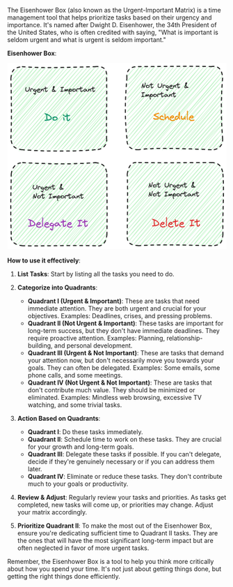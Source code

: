The Eisenhower Box (also known as the Urgent-Important Matrix) is a time management tool that helps prioritize tasks based on their urgency and importance. It's named after Dwight D. Eisenhower, the 34th President of the United States, who is often credited with saying, "What is important is seldom urgent and what is urgent is seldom important."

**Eisenhower Box**:

![Eishenhower Box](https://github.com/krishna-perugupalli/time-management/blob/main/eisenhower-matrix_v2.png)

**How to use it effectively**:

1. **List Tasks**: Start by listing all the tasks you need to do.

2. **Categorize into Quadrants**:
   - **Quadrant I (Urgent & Important)**: These are tasks that need immediate attention. They are both urgent and crucial for your objectives. Examples: Deadlines, crises, and pressing problems.
   - **Quadrant II (Not Urgent & Important)**: These tasks are important for long-term success, but they don't have immediate deadlines. They require proactive attention. Examples: Planning, relationship-building, and personal development.
   - **Quadrant III (Urgent & Not Important)**: These are tasks that demand your attention now, but don't necessarily move you towards your goals. They can often be delegated. Examples: Some emails, some phone calls, and some meetings.
   - **Quadrant IV (Not Urgent & Not Important)**: These are tasks that don't contribute much value. They should be minimized or eliminated. Examples: Mindless web browsing, excessive TV watching, and some trivial tasks.

3. **Action Based on Quadrants**:
   - **Quadrant I**: Do these tasks immediately.
   - **Quadrant II**: Schedule time to work on these tasks. They are crucial for your growth and long-term goals.
   - **Quadrant III**: Delegate these tasks if possible. If you can't delegate, decide if they're genuinely necessary or if you can address them later.
   - **Quadrant IV**: Eliminate or reduce these tasks. They don't contribute much to your goals or productivity.

4. **Review & Adjust**: Regularly review your tasks and priorities. As tasks get completed, new tasks will come up, or priorities may change. Adjust your matrix accordingly.

5. **Prioritize Quadrant II**: To make the most out of the Eisenhower Box, ensure you're dedicating sufficient time to Quadrant II tasks. They are the ones that will have the most significant long-term impact but are often neglected in favor of more urgent tasks.

Remember, the Eisenhower Box is a tool to help you think more critically about how you spend your time. It's not just about getting things done, but getting the right things done efficiently.
